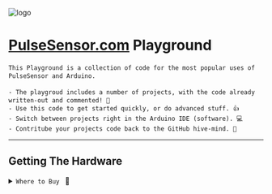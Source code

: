 
![logo](https://avatars0.githubusercontent.com/u/7002937?v=3&s=200)
# [PulseSensor.com](https://pulsesensor.com) Playground
```
This Playground is a collection of code for the most popular uses of PulseSensor and Arduino.  

- The playgroud includes a number of projects, with the code already written-out and commented! 🤘 
- Use this code to get started quickly, or do advanced stuff. 👍
- Switch between projects right in the Arduino IDE (software). 💻
- Contritube your projects code back to the GitHub hive-mind. 🐝
```

---
## Getting The Hardware 
 <details><summary><code>Where to Buy </code> 🤑</summary>

A lot of people ask us: "How can I buy a legit 'PulseSensor.com sensor' from you two?".  
Depending on where you live, we generally send people here:


USA  🇺🇸  https://www.amazon.com/PulseSensor-com-Original-Pulse-Sensor-project/dp/B01CPP4QM0

UK  🇬🇧  https://www.amazon.co.uk/dp/B01CPP4QM0

France  🇫🇷  https://www.amazon.fr/dp/B01CPP4QM0

Spain  🇪🇸  https://www.amazon.es/dp/B01CPP4QM0

Germany  🇩🇪  https://www.amazon.de/dp/B01CPP4QM0

Italy 🇮🇹  Coming Shortly. 

Canada  🇨🇦  Coming Shortly. 

Mexico  🇲🇽  Coming Shortly. 

Japan  🇯🇵  Coming Shortly. 

India  🇮🇳  Not Yet,  But look in the store you bought your Arduino and Rasberry Pi's from. 

Brazil 🇧🇷  Not Yet,  But look in the store you bought your Arduino and Rasberry Pi's from. 

Argentina 🇦🇷  Not Yet,  But look in the store you bought your Arduino and Rasberry Pi's from. 


---------

Also Available Worldwide From Our Freinds
SparkFun: https://www.sparkfun.com/products/11574
AdaFruit: https://www.adafruit.com/product/1093


[ PLEASE NOTE: THIS IS NOT A COMPLETE LIST ]

---------
---
## Install the PulseSensor Playground Library !
 <details><summary><code>How To Install:  </code> 🤓</summary>

An Arduino Library is a collection of code and examples on a specific topic or device.  For example, our PulseSensor Playground Library is a collection of code and projects made just for your PulseSensor and Arduino.

(**NOTE** If you do not have Arduino, you can download it [here](https://www.arduino.cc/en/Main/Software))

To install the PulseSensor Playground Library, in Arduino, to go
`Sketch > Include Library > Manage Library...`

<img src="https://github.com/yury-g/MyCodePlayground/blob/master/images/ManageLibraries.png" width="550">


In the Library Manager: Search for and Select
`"PulseSensor.com`

<img src="https://github.com/yury-g/MyCodePlayground/blob/master/images/SearchForPulseSensor.png" width="550">


Install or update to the lastest version.👍

<img src="https://github.com/yury-g/MyCodePlayground/blob/master/images/InstallLatestVersion.png" width="550">


Hurray!  Once this library is installed you will see our examples in Arduino's dropdown!
To select an example project, go to:
`File > Examples > PulseSensor Playground > GettingStartedProject`
<img src="https://github.com/yury-g/MyCodePlayground/blob/master/images/ExamplesPlaygroundGettingStartedMenuPullDown.png" width="550">





More Info On Libraries in General 👉    [https://www.arduino.cc/en/Guide/Libraries](https://www.arduino.cc/en/Guide/Libraries).


</div>
</details>

---
## Playground Project Descriptions:


### Getting Started Project:  
  Plug your sensor in for the first time!  Blink an LED with your pulse, live.

- [**Project Page**](https://pulsesensor.com/pages/code-and-guide)

  <img src="https://cdn.shopify.com/s/files/1/0100/6632/files/PulseSensor_GettingStarted_bb_1024x1024.png?v=1511986616" width="400">
---




  
</div>
</details> 


